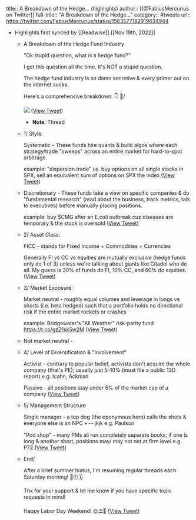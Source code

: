 title:: A Breakdown of the Hedge... (highlights)
author:: [[@FabiusMercurius on Twitter]]
full-title:: "A Breakdown of the Hedge..."
category:: #tweets
url:: https://twitter.com/FabiusMercurius/status/1563577182919634944

- Highlights first synced by [[Readwise]] [[Nov 19th, 2022]]
	- A Breakdown of the Hedge Fund Industry
	  
	  "Ok stupid question, what *is* a hedge fund?"
	  
	  I get this question all the time.
	  It's NOT a stupid question.
	  
	  The hedge fund industry is so damn secretive & every primer out on the internet sucks.
	  
	  Here's a comprehensive breakdown.
	  👇
	  🧵/ 
	  
	  ![](https://pbs.twimg.com/media/FbLipNbUUAAnD8k.jpg) ([View Tweet](https://twitter.com/FabiusMercurius/status/1563577182919634944))
		- **Note**: Thread
	- 1/ Style:
	  
	  Systematic -
	  These funds hire quants & build algos where each strategy/trade "sweeps" across an entire market for hard-to-spot arbitrage.
	  
	  example: "dispersion trade" i.e. buy options on all single stocks in SPX, sell an equivalent sum of options on SPX the index ([View Tweet](https://twitter.com/FabiusMercurius/status/1563577186535108610))
	- Discretionary -
	  These funds take a view on specific companies & do "fundamental research" (read about the business, track metrics, talk to executives) before manually placing positions.
	  
	  example: buy $CMG after an E.coli outbreak cuz diseases are temporary & the stock is oversold ([View Tweet](https://twitter.com/FabiusMercurius/status/1563577187688583168))
	- 2/ Asset Class:
	  
	  FICC -
	  stands for Fixed Income + Commodities + Currencies
	  
	  Generally FI vs CC vs equities are mutually exclusive (hedge funds only do 1 of 3) unless we're talking about giants like Citadel who do all.
	  My guess is 30% of funds do FI, 10% CC, and 60% do equities. ([View Tweet](https://twitter.com/FabiusMercurius/status/1563577188716204032))
	- 3/ Market Exposure:
	  
	  Market neutral -
	  roughly equal volumes and leverage in longs vs shorts (i.e. beta hedged) such that a portfolio holds no directional risk if the entire market rockets or crashes
	  
	  example: Bridgewater's "All Weather" risk-parity fund
	  https://t.co/gzZ1sk5w2M ([View Tweet](https://twitter.com/FabiusMercurius/status/1563577189722820610))
	- Not market neutral -
	- 4/ Level of Diversification & "Involvement"
	  
	  Activist -
	  contrary to popular belief, activists don't acquire the whole company (that's PE); usually just 5-10% (must file a public 13D report)
	  e.g. Icahn, Ackman
	  
	  Passive -
	  all positions stay under 5% of the market cap of a company ([View Tweet](https://twitter.com/FabiusMercurius/status/1563577191824101381))
	- 5/ Management Structure
	  
	  Single manager -
	  a top dog (the eponymous hero) calls the shots & everyone else is an NPC 💀 -- jkjk
	  e.g. Paulson
	  
	  "Pod shop" -
	  many PMs all run completely separate books; if one is long & another short, positions may/ may not net at firm level
	  e.g. P72 ([View Tweet](https://twitter.com/FabiusMercurius/status/1563577192818155522))
	- End/
	  
	  After a brief summer hiatus, I'm resuming regular threads each Saturday morning!
	  🧵🕙🗓️
	  
	  Thx for your support & let me know if you have specific topic requests in mind!
	  
	  Happy Labor Day Weekend!
	  🌞⛱️🌊 ([View Tweet](https://twitter.com/FabiusMercurius/status/1563578133285986304))